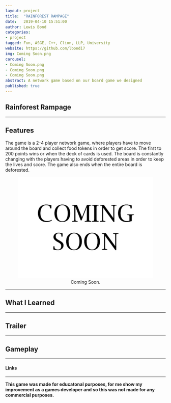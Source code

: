 ```yaml
---
layout: project
title:  "RAINFOREST RAMPAGE"
date:   2019-04-10 15:51:00
author: Lewis Bond
categories: 
- project
tagged: Fun, ASGE, C++, Clion, LLP, University
website: https://github.com/lbondi7
img: Coming Soon.png
carousel:
- Coming Soon.png
- Coming Soon.png
- Coming Soon.png
abstract: A network game based on our board game we designed
published: true
---
```


## Rainforest Rampage

---

## Features

The game is a 2-4 player network game, where players have to move around the board and collect food tokens in order to get score. The first to 200 points wins or when the deck of cards is used. The board is constantly changing with the players having to avoid deforested areas in order to keep the lives and score. The game also ends when the entire board is deforested.

<center>
<figure>
    <a href="/assets/img/project/Coming Soon.png"><img src="/assets/img/project/Coming Soon.png"></a>
    <figcaption>Coming Soon.</figcaption>
</figure>
</center>

---

## What I Learned


---

## Trailer


---

## Gameplay



---

#### Links


---

**This game was made for educatonal purposes, for me show my improvement as a games developer and so this was not made for any commercial purposes.** 

